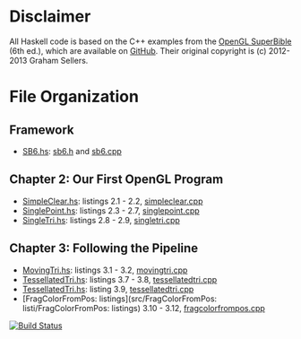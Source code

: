 # Disclaimer

All Haskell code is based on the C++ examples from the [OpenGL SuperBible](http://www.openglsuperbible.com/) (6th ed.), which are available on [GitHub](https://github.com/openglsuperbible/sb6code). Their original copyright is (c) 2012-2013 Graham Sellers.

# File Organization

## Framework

* [SB6.hs](src/SB6/SB6.hs): [sb6.h](https://github.com/openglsuperbible/sb6code/blob/master/include/sb6.h) and [sb6.cpp](https://github.com/openglsuperbible/sb6code/blob/master/src/sb6/sb6.cpp)

## Chapter 2: Our First OpenGL Program

* [SimpleClear.hs](src/SimpleClear/SimpleClear.hs): listings 2.1 - 2.2, [simpleclear.cpp](https://github.com/openglsuperbible/sb6code/blob/master/src/simpleclear/simpleclear.cpp)
* [SinglePoint.hs](src/SinglePoint/SinglePoint.hs): listings 2.3 - 2.7, [singlepoint.cpp](https://github.com/openglsuperbible/sb6code/blob/master/src/singlepoint/singlepoint.cpp)
* [SingleTri.hs](src/SingleTri/SingleTri.hs): listings 2.8 - 2.9, [singletri.cpp](https://github.com/openglsuperbible/sb6code/blob/master/src/singletri/singletri.cpp)

## Chapter 3: Following the Pipeline

* [MovingTri.hs](src/MovingTri/MovingTri.hs): listings 3.1 - 3.2, [movingtri.cpp](https://github.com/openglsuperbible/sb6code/blob/master/src/movingtri/movingtri.cpp)
* [TessellatedTri.hs](src/TessellatedTri/TessellatedTri.hs): listings 3.7 - 3.8, [tessellatedtri.cpp](https://github.com/openglsuperbible/sb6code/blob/master/src/tessellatedtri/tessellatedtri.cpp)
* [TessellatedTri.hs](src/TessellatedTri/TessellatedTri.hs): listing 3.9, [tessellatedtri.cpp](https://github.com/openglsuperbible/sb6code/blob/master/src/tessellatedtri/tessellatedtri.cpp)
* [FragColorFromPos: listings](src/FragColorFromPos: listi/FragColorFromPos: listings) 3.10 - 3.12, [fragcolorfrompos.cpp](https://github.com/openglsuperbible/sb6code/blob/master/src/fragcolorfrompos/fragcolorfrompos.cpp)

[![Build Status](https://travis-ci.org/svenpanne/HSuperBible6.png)](https://travis-ci.org/svenpanne/HSuperBible6)
